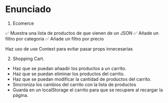 # Enunciado

1. Ecomerce

✅ Muestra una lista de productos de que vienen de un JSON
✅ Añade un filtro por categoria
✅ Añade un filtro por precio

Haz uso de use Context para evitar pasar props innecesarias

2. Shopping Cart.

- Haz que se puedan añaadir los productos a un carrito.
- Haz que se puedan eliminar los productos del carrito.
- Haz que se puedan modificar la cantidad de productos del carrito.
- Sincroniza los cambios del carrito con la lista de productos
- Guarda en un localStorage el carrito para que se recupere al recargar la página.
